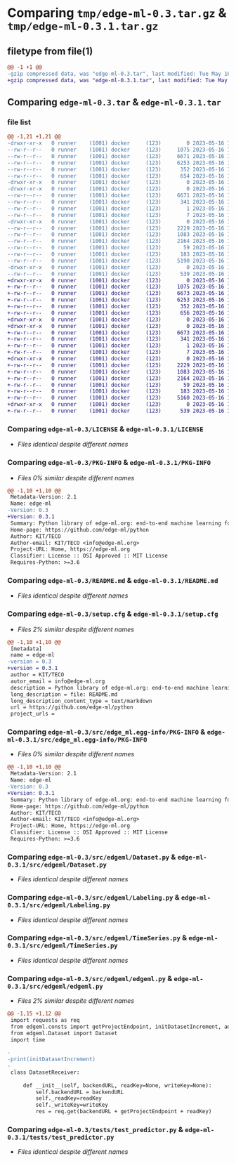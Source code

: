 # Comparing `tmp/edge-ml-0.3.tar.gz` & `tmp/edge-ml-0.3.1.tar.gz`

## filetype from file(1)

```diff
@@ -1 +1 @@
-gzip compressed data, was "edge-ml-0.3.tar", last modified: Tue May 16 10:58:14 2023, max compression
+gzip compressed data, was "edge-ml-0.3.1.tar", last modified: Tue May 16 11:03:45 2023, max compression
```

## Comparing `edge-ml-0.3.tar` & `edge-ml-0.3.1.tar`

### file list

```diff
@@ -1,21 +1,21 @@
-drwxr-xr-x   0 runner    (1001) docker     (123)        0 2023-05-16 10:58:14.467615 edge-ml-0.3/
--rw-r--r--   0 runner    (1001) docker     (123)     1075 2023-05-16 10:57:53.000000 edge-ml-0.3/LICENSE
--rw-r--r--   0 runner    (1001) docker     (123)     6671 2023-05-16 10:58:14.467615 edge-ml-0.3/PKG-INFO
--rw-r--r--   0 runner    (1001) docker     (123)     6253 2023-05-16 10:57:53.000000 edge-ml-0.3/README.md
--rw-r--r--   0 runner    (1001) docker     (123)      352 2023-05-16 10:57:53.000000 edge-ml-0.3/pyproject.toml
--rw-r--r--   0 runner    (1001) docker     (123)      654 2023-05-16 10:58:14.467615 edge-ml-0.3/setup.cfg
-drwxr-xr-x   0 runner    (1001) docker     (123)        0 2023-05-16 10:58:14.463616 edge-ml-0.3/src/
-drwxr-xr-x   0 runner    (1001) docker     (123)        0 2023-05-16 10:58:14.463616 edge-ml-0.3/src/edge_ml.egg-info/
--rw-r--r--   0 runner    (1001) docker     (123)     6671 2023-05-16 10:58:14.000000 edge-ml-0.3/src/edge_ml.egg-info/PKG-INFO
--rw-r--r--   0 runner    (1001) docker     (123)      341 2023-05-16 10:58:14.000000 edge-ml-0.3/src/edge_ml.egg-info/SOURCES.txt
--rw-r--r--   0 runner    (1001) docker     (123)        1 2023-05-16 10:58:14.000000 edge-ml-0.3/src/edge_ml.egg-info/dependency_links.txt
--rw-r--r--   0 runner    (1001) docker     (123)        7 2023-05-16 10:58:14.000000 edge-ml-0.3/src/edge_ml.egg-info/top_level.txt
-drwxr-xr-x   0 runner    (1001) docker     (123)        0 2023-05-16 10:58:14.463616 edge-ml-0.3/src/edgeml/
--rw-r--r--   0 runner    (1001) docker     (123)     2229 2023-05-16 10:57:53.000000 edge-ml-0.3/src/edgeml/Dataset.py
--rw-r--r--   0 runner    (1001) docker     (123)     1083 2023-05-16 10:57:53.000000 edge-ml-0.3/src/edgeml/Labeling.py
--rw-r--r--   0 runner    (1001) docker     (123)     2164 2023-05-16 10:57:53.000000 edge-ml-0.3/src/edgeml/TimeSeries.py
--rw-r--r--   0 runner    (1001) docker     (123)       59 2023-05-16 10:57:53.000000 edge-ml-0.3/src/edgeml/__init__.py
--rw-r--r--   0 runner    (1001) docker     (123)      183 2023-05-16 10:57:53.000000 edge-ml-0.3/src/edgeml/consts.py
--rw-r--r--   0 runner    (1001) docker     (123)     5190 2023-05-16 10:57:53.000000 edge-ml-0.3/src/edgeml/edgeml.py
-drwxr-xr-x   0 runner    (1001) docker     (123)        0 2023-05-16 10:58:14.463616 edge-ml-0.3/tests/
--rw-r--r--   0 runner    (1001) docker     (123)      539 2023-05-16 10:57:53.000000 edge-ml-0.3/tests/test_predictor.py
+drwxr-xr-x   0 runner    (1001) docker     (123)        0 2023-05-16 11:03:45.328443 edge-ml-0.3.1/
+-rw-r--r--   0 runner    (1001) docker     (123)     1075 2023-05-16 11:03:22.000000 edge-ml-0.3.1/LICENSE
+-rw-r--r--   0 runner    (1001) docker     (123)     6673 2023-05-16 11:03:45.328443 edge-ml-0.3.1/PKG-INFO
+-rw-r--r--   0 runner    (1001) docker     (123)     6253 2023-05-16 11:03:22.000000 edge-ml-0.3.1/README.md
+-rw-r--r--   0 runner    (1001) docker     (123)      352 2023-05-16 11:03:22.000000 edge-ml-0.3.1/pyproject.toml
+-rw-r--r--   0 runner    (1001) docker     (123)      656 2023-05-16 11:03:45.332443 edge-ml-0.3.1/setup.cfg
+drwxr-xr-x   0 runner    (1001) docker     (123)        0 2023-05-16 11:03:45.328443 edge-ml-0.3.1/src/
+drwxr-xr-x   0 runner    (1001) docker     (123)        0 2023-05-16 11:03:45.328443 edge-ml-0.3.1/src/edge_ml.egg-info/
+-rw-r--r--   0 runner    (1001) docker     (123)     6673 2023-05-16 11:03:45.000000 edge-ml-0.3.1/src/edge_ml.egg-info/PKG-INFO
+-rw-r--r--   0 runner    (1001) docker     (123)      341 2023-05-16 11:03:45.000000 edge-ml-0.3.1/src/edge_ml.egg-info/SOURCES.txt
+-rw-r--r--   0 runner    (1001) docker     (123)        1 2023-05-16 11:03:45.000000 edge-ml-0.3.1/src/edge_ml.egg-info/dependency_links.txt
+-rw-r--r--   0 runner    (1001) docker     (123)        7 2023-05-16 11:03:45.000000 edge-ml-0.3.1/src/edge_ml.egg-info/top_level.txt
+drwxr-xr-x   0 runner    (1001) docker     (123)        0 2023-05-16 11:03:45.328443 edge-ml-0.3.1/src/edgeml/
+-rw-r--r--   0 runner    (1001) docker     (123)     2229 2023-05-16 11:03:22.000000 edge-ml-0.3.1/src/edgeml/Dataset.py
+-rw-r--r--   0 runner    (1001) docker     (123)     1083 2023-05-16 11:03:22.000000 edge-ml-0.3.1/src/edgeml/Labeling.py
+-rw-r--r--   0 runner    (1001) docker     (123)     2164 2023-05-16 11:03:22.000000 edge-ml-0.3.1/src/edgeml/TimeSeries.py
+-rw-r--r--   0 runner    (1001) docker     (123)       59 2023-05-16 11:03:22.000000 edge-ml-0.3.1/src/edgeml/__init__.py
+-rw-r--r--   0 runner    (1001) docker     (123)      183 2023-05-16 11:03:22.000000 edge-ml-0.3.1/src/edgeml/consts.py
+-rw-r--r--   0 runner    (1001) docker     (123)     5160 2023-05-16 11:03:22.000000 edge-ml-0.3.1/src/edgeml/edgeml.py
+drwxr-xr-x   0 runner    (1001) docker     (123)        0 2023-05-16 11:03:45.328443 edge-ml-0.3.1/tests/
+-rw-r--r--   0 runner    (1001) docker     (123)      539 2023-05-16 11:03:22.000000 edge-ml-0.3.1/tests/test_predictor.py
```

### Comparing `edge-ml-0.3/LICENSE` & `edge-ml-0.3.1/LICENSE`

 * *Files identical despite different names*

### Comparing `edge-ml-0.3/PKG-INFO` & `edge-ml-0.3.1/PKG-INFO`

 * *Files 0% similar despite different names*

```diff
@@ -1,10 +1,10 @@
 Metadata-Version: 2.1
 Name: edge-ml
-Version: 0.3
+Version: 0.3.1
 Summary: Python library of edge-ml.org: end-to-end machine learning for embedded devices
 Home-page: https://github.com/edge-ml/python
 Author: KIT/TECO
 Author-email: KIT/TECO <info@edge-ml.org>
 Project-URL: Home, https://edge-ml.org
 Classifier: License :: OSI Approved :: MIT License
 Requires-Python: >=3.6
```

### Comparing `edge-ml-0.3/README.md` & `edge-ml-0.3.1/README.md`

 * *Files identical despite different names*

### Comparing `edge-ml-0.3/setup.cfg` & `edge-ml-0.3.1/setup.cfg`

 * *Files 2% similar despite different names*

```diff
@@ -1,10 +1,10 @@
 [metadata]
 name = edge-ml
-version = 0.3
+version = 0.3.1
 author = KIT/TECO
 autor_email = info@edge-ml.org
 description = Python library of edge-ml.org: end-to-end machine learning for embedded devices
 long_description = file: README.md
 long_description_content_type = text/markdown
 url = https://github.com/edge-ml/python
 project_urls =
```

### Comparing `edge-ml-0.3/src/edge_ml.egg-info/PKG-INFO` & `edge-ml-0.3.1/src/edge_ml.egg-info/PKG-INFO`

 * *Files 0% similar despite different names*

```diff
@@ -1,10 +1,10 @@
 Metadata-Version: 2.1
 Name: edge-ml
-Version: 0.3
+Version: 0.3.1
 Summary: Python library of edge-ml.org: end-to-end machine learning for embedded devices
 Home-page: https://github.com/edge-ml/python
 Author: KIT/TECO
 Author-email: KIT/TECO <info@edge-ml.org>
 Project-URL: Home, https://edge-ml.org
 Classifier: License :: OSI Approved :: MIT License
 Requires-Python: >=3.6
```

### Comparing `edge-ml-0.3/src/edgeml/Dataset.py` & `edge-ml-0.3.1/src/edgeml/Dataset.py`

 * *Files identical despite different names*

### Comparing `edge-ml-0.3/src/edgeml/Labeling.py` & `edge-ml-0.3.1/src/edgeml/Labeling.py`

 * *Files identical despite different names*

### Comparing `edge-ml-0.3/src/edgeml/TimeSeries.py` & `edge-ml-0.3.1/src/edgeml/TimeSeries.py`

 * *Files identical despite different names*

### Comparing `edge-ml-0.3/src/edgeml/edgeml.py` & `edge-ml-0.3.1/src/edgeml/edgeml.py`

 * *Files 2% similar despite different names*

```diff
@@ -1,15 +1,12 @@
 import requests as req
 from edgeml.consts import getProjectEndpoint, initDatasetIncrement, addDatasetIncrement
 from edgeml.Dataset import Dataset
 import time
 
-
-print(initDatasetIncrement)
-
 class DatasetReceiver:
 
     def __init__(self, backendURL, readKey=None, writeKey=None):
         self.backendURL = backendURL
         self._readKey=readKey
         self._writeKey=writeKey
         res = req.get(backendURL + getProjectEndpoint + readKey)
```

### Comparing `edge-ml-0.3/tests/test_predictor.py` & `edge-ml-0.3.1/tests/test_predictor.py`

 * *Files identical despite different names*

